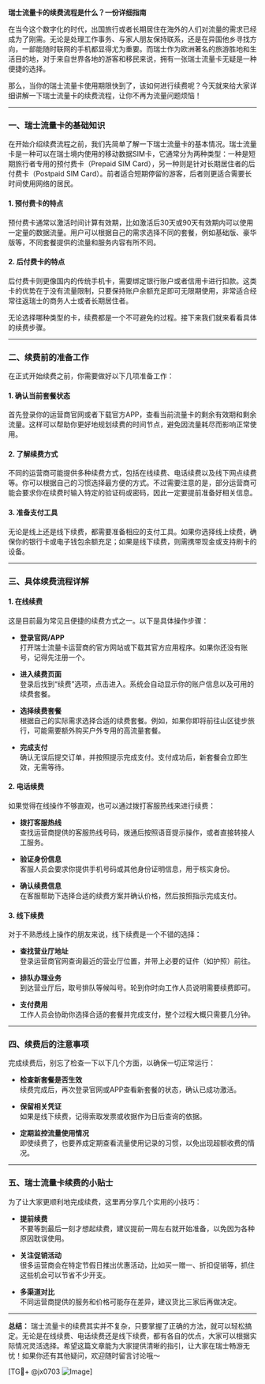 **瑞士流量卡的续费流程是什么？一份详细指南**

在当今这个数字化的时代，出国旅行或者长期居住在海外的人们对流量的需求已经成为了刚需。无论是处理工作事务、与家人朋友保持联系，还是在异国他乡寻找方向，一部能随时联网的手机都显得尤为重要。而瑞士作为欧洲著名的旅游胜地和生活目的地，对于来自世界各地的游客和移民来说，拥有一张瑞士流量卡无疑是一种便捷的选择。

那么，当你的瑞士流量卡使用期限快到了，该如何进行续费呢？今天就来给大家详细讲解一下瑞士流量卡的续费流程，让你不再为流量问题烦恼！

---

### **一、瑞士流量卡的基础知识**
在开始介绍续费流程之前，我们先简单了解一下瑞士流量卡的基本情况。瑞士流量卡是一种可以在瑞士境内使用的移动数据SIM卡，它通常分为两种类型：一种是短期旅行者专用的预付费卡（Prepaid SIM Card），另一种则是针对长期居住者的后付费卡（Postpaid SIM Card）。前者适合短期停留的游客，后者则更适合需要长时间使用网络的居民。

#### **1. 预付费卡的特点**
预付费卡通常以激活时间计算有效期，比如激活后30天或90天有效期内可以使用一定量的数据流量。用户可以根据自己的需求选择不同的套餐，例如基础版、豪华版等，不同套餐提供的流量和服务内容有所不同。

#### **2. 后付费卡的特点**
后付费卡则更像国内的传统手机卡，需要绑定银行账户或者信用卡进行扣款。这类卡的优势在于没有流量限制，只要保持账户余额充足即可无限期使用，非常适合经常往返瑞士的商务人士或者长期居住者。

无论选择哪种类型的卡，续费都是一个不可避免的过程。接下来我们就来看看具体的续费步骤。

---

### **二、续费前的准备工作**
在正式开始续费之前，你需要做好以下几项准备工作：

#### **1. 确认当前套餐状态**
首先登录你的运营商官网或者下载官方APP，查看当前流量卡的剩余有效期和剩余流量。这样可以帮助你更好地规划续费的时间节点，避免因流量耗尽而影响正常使用。

#### **2. 了解续费方式**
不同的运营商可能提供多种续费方式，包括在线续费、电话续费以及线下网点续费等。你可以根据自己的习惯选择最方便的方式。不过需要注意的是，部分运营商可能会要求你在续费时输入特定的验证码或密码，因此一定要提前准备好相关信息。

#### **3. 准备支付工具**
无论是线上还是线下续费，都需要准备相应的支付工具。如果你选择线上续费，确保你的银行卡或电子钱包余额充足；如果是线下续费，则需携带现金或支持刷卡的设备。

---

### **三、具体续费流程详解**
#### **1. 在线续费**
这是目前最为常见且便捷的续费方式之一。以下是具体操作步骤：

- **登录官网/APP**  
  打开瑞士流量卡运营商的官方网站或下载其官方应用程序。如果你还没有账号，记得先注册一个。

- **进入续费页面**  
  登录后找到“续费”选项，点击进入。系统会自动显示你的账户信息以及可用的续费套餐。

- **选择续费套餐**  
  根据自己的实际需求选择合适的续费套餐。例如，如果你即将前往山区徒步旅行，可能需要额外购买户外专用的高流量套餐。

- **完成支付**  
  确认无误后提交订单，并按照提示完成支付。支付成功后，新套餐会立即生效，无需等待。

#### **2. 电话续费**
如果觉得在线操作不够直观，也可以通过拨打客服热线来进行续费：

- **拨打客服热线**  
  查找运营商提供的客服热线号码，拨通后按照语音提示操作，或者直接转接人工服务。

- **验证身份信息**  
  客服人员会要求你提供手机号码或其他身份证明信息，用于核实身份。

- **确认续费信息**  
  在客服帮助下选择合适的续费方案并确认价格，然后按照指示完成支付。

#### **3. 线下续费**
对于不熟悉线上操作的朋友来说，线下续费是一个不错的选择：

- **查找营业厅地址**  
  登录运营商官网查询最近的营业厅位置，并带上必要的证件（如护照）前往。

- **排队办理业务**  
  到达营业厅后，取号排队等候叫号。轮到你时向工作人员说明需要续费即可。

- **支付费用**  
  工作人员会协助你选择合适的套餐并完成支付，整个过程大概只需要几分钟。

---

### **四、续费后的注意事项**
完成续费后，别忘了检查一下以下几个方面，以确保一切正常运行：

- **检查新套餐是否生效**  
  续费完成后，再次登录官网或APP查看新套餐的状态，确认已成功激活。

- **保留相关凭证**  
  如果是线下续费，记得索取发票或收据作为日后查询的依据。

- **定期监控流量使用情况**  
  即使续费了，也要养成定期查看流量使用记录的习惯，以免出现超额收费的情况。

---

### **五、瑞士流量卡续费的小贴士**
为了让大家更顺利地完成续费，这里再分享几个实用的小技巧：

- **提前续费**  
  不要等到最后一刻才想起续费，建议提前一周左右就开始准备，以免因为各种原因耽误使用。

- **关注促销活动**  
  很多运营商会在特定节假日推出优惠活动，比如买一赠一、折扣促销等，抓住这些机会可以节省不少开支。

- **多渠道对比**  
  不同运营商提供的服务和价格可能存在差异，建议货比三家后再做决定。

---

**总结：**
瑞士流量卡的续费其实并不复杂，只要掌握了正确的方法，就可以轻松搞定。无论是在线续费、电话续费还是线下续费，都有各自的优点，大家可以根据实际情况灵活选择。希望这篇文章能为大家提供清晰的指引，让大家在瑞士畅游无忧！如果你还有其他疑问，欢迎随时留言讨论哦～

[TG💪+ @jx0703 ![Image](https://github.com/user-attachments/assets/dbca1d08-cadb-493c-b0ec-ad6f7a83f270)]
